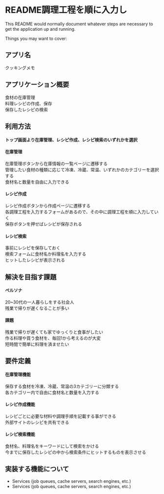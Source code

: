 # README調理工程を順に入力し

This README would normally document whatever steps are necessary to get the
application up and running.

Things you may want to cover:

## アプリ名  
  クッキングメモ

## アプリケーション概要  
  食材の在庫管理  
  料理レシピの作成、保存  
  保存したレシピの検索  

## 利用方法  
  #### トップ画面より在庫管理、レシピ作成、レシピ検索のいずれかを選択  
  #### 在庫管理  
  在庫管理ボタンから在庫情報の一覧ページに遷移する  
  管理したい食材の種類に応じて冷凍、冷蔵、常温、いずれかのカテゴリーを選択する  
  食材名と数量を自由に入力できる  
  #### レシピ作成  
  レシピ作成ボタンから作成ページに遷移する  
  各調理工程を入力するフォームがあるので、その中に調理工程を順に入力していく  
  保存ボタンを押せばレシピが保存される  
  #### レシピ検索  
  事前にレシピを保存しておく  
  検索フォームに食材名か料理名を入力する  
  ヒットしたレシピが表示される  
  
## 解決を目指す課題  
  #### ペルソナ  
  20~30代の一人暮らしをする社会人  
  残業で帰りが遅くなることが多い    
  #### 課題  
  残業で帰りが遅くても家でゆっくりと食事がしたい  
  作る料理や買う食材を、毎回1から考えるのが大変  
  短時間で簡単に料理を済ませたい  
  
## 要件定義  
  #### 在庫管理機能  
  保存する食材を冷凍、冷蔵、常温の3カテゴリーに分類する  
  各カテゴリー内で自由に食材名と数量を入力する  
  #### レシピ作成機能  
  レシピごとに必要な材料や調理手順を記載する事ができる  
  外部サイトのレシピを共有できる  
  #### レシピ検索機能  
  食材名、料理名をキーワードにして検索をかける  
  今までに保存したレシピの中から検索条件にヒットするものを表示させる  
  
## 実装する機能について  
  
* Services (job queues, cache servers, search engines, etc.)
* Services (job queues, cache servers, search engines, etc.)
